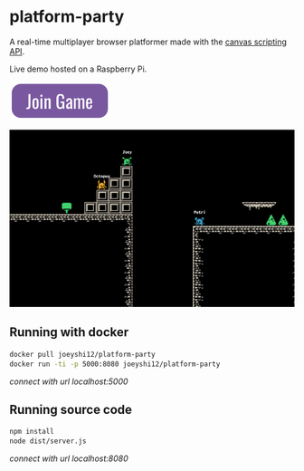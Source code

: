# platform-party

A real-time multiplayer browser platformer made with the
<a href="https://developer.mozilla.org/en-US/docs/Web/HTML/Element/canvas">canvas scripting API</a>.

Live demo hosted on a Raspberry Pi.

<a href="http://pi.joeyshi.xyz:3141">
    <img src="./assets/join_game.png" width=178 alt="platform-party"/>
</a>


![Platform Party](./assets/snapshot.png)


## Running with docker
```bash
docker pull joeyshi12/platform-party
docker run -ti -p 5000:8080 joeyshi12/platform-party
```
*connect with url localhost:5000*


## Running source code
```bash
npm install
node dist/server.js
```
*connect with url localhost:8080*
